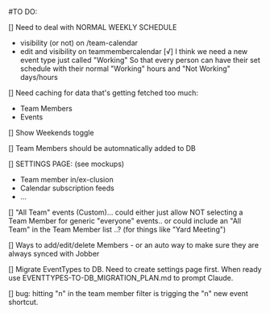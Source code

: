 #TO DO:

[] Need to deal with NORMAL WEEKLY SCHEDULE
  - visibility (or not) on /team-calendar
  - edit and visibility on teammembercalendar
  [√] I think we need a new event type just called "Working" 
    So that every person can have their set schedule with their normal "Working" hours and "Not Working" days/hours

[] Need caching for data that's getting fetched too much: 
  - Team Members
  - Events
  
[] Show Weekends toggle

[] Team Members should be automnatically added to DB

[] SETTINGS PAGE: (see mockups)
  - Team member in/ex-clusion 
  - Calendar subscription feeds
  - ...

[] "All Team" events (Custom)... could either just allow NOT selecting a Team Member for generic "everyone" events.. or could include an "All Team" in the Team Member list ..?  (for things like "Yard Meeting")

[] Ways to add/edit/delete Members - or an auto way to make sure they are always synced with Jobber 

[] Migrate EventTypes to DB. Need to create settings page first. When ready use EVENTTYPES-TO-DB_MIGRATION_PLAN.md to prompt Claude. 

[] bug: hitting "n" in the team member filter is trigging the "n" new event shortcut. 